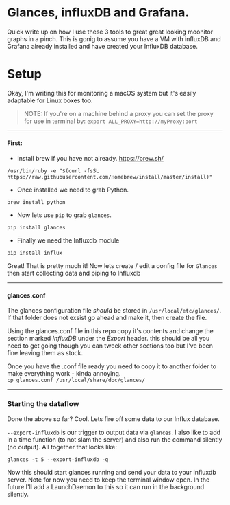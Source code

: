 # Glances, influxDB and Grafana.

Quick write up on how I use these 3 tools to great great looking moonitor graphs in a pinch. This is gonig to assume you have a VM with influxDB and Grafana already installed and have created your InfluxDB database.



# Setup

Okay, I'm writing this for monitoring a macOS system but it's easily adaptable for Linux boxes too. 

> NOTE: If you're on a machine behind a proxy you can set the proxy for use in terminal by: `export ALL_PROXY=http://myProxy:port`

***

#### First:

* Install brew if you have not already. https://brew.sh/ 

`/usr/bin/ruby -e "$(curl -fsSL https://raw.githubusercontent.com/Homebrew/install/master/install)"`

* Once installed we need to grab Python. 

`brew install python`

* Now lets use `pip` to grab `glances`. 

`pip install glances`

* Finally we need the Influxdb module

`pip install influx`

Great! That is pretty much it! Now lets create / edit a config file for `Glances` then start collecting data and piping to Influxdb

***

#### glances.conf
The glances configuration file _should_ be stored in `/usr/local/etc/glances/`. 
If that folder does not exsist go ahead and make it, then create the file. 

Using the glances.conf file in this repo copy it's contents and change the section marked _InfluxDB_ under the _Export_ header. this should be all you need to get going though you can tweek other sections too but I've been fine leaving them as stock.  

Once you have the .conf file ready you need to copy it to another folder to make everything work - kinda annoying.  
`cp glances.conf /usr/local/share/doc/glances/`

***
### Starting the dataflow
Done the above so far? Cool. Lets fire off some data to our Influx database.

`--export-influxdb` is our trigger to output data via `glances`. I also like to add in a time function (to not slam the server) and also  run the command silently (no output). All together that looks like:

`glances -t 5 --export-influxdb -q`

Now this should start glances running and send your data to your influxdb server. Note for now you need to keep the terminal window open. In the future I'll add a LaunchDaemon to this so it can run in the background silently. 



